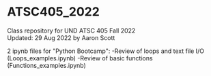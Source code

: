# ATSC405_2022

Class repository for UND ATSC 405 Fall 2022<br>Updated: 29 Aug 2022 by Aaron Scott

2 ipynb files for "Python Bootcamp": 
	-Review of loops and text file I/O (Loops_examples.ipynb)
	-Review of basic functions (Functions_examples.ipynb)




